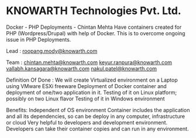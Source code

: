 # KNOWARTH Technologies Pvt. Ltd. 

Docker - PHP Deployments - Chintan Mehta
Have containers created for PHP (Wordpress/Drupal) with help of Docker. This is to overcome ongoing issue in PHP Deployments.

Lead :
roopang.mody@knowarth.com


Team :
chintan.mehta@knowarth.com
keyur.ranpura@knowarth.com
vallabh.kansagara@knowarth.com
nakul.patel@knowarth.com

Definition Of Done :
We will create Virtualized environment on a Laptop using VMware ESXi freeware
Deployment of Docker container and deployment of one/two application in it.
Testing of it on Linux platform; possibly on two Linux flavor
Testing of it in Windows environment

Benefits:
Independent of OS environment
Container includes the application and all its dependencies, so can be deploy in any computer, infrastructure or cloud
Very helpful to developers and development environment. Developers can take their container copies and can run in any environment.
